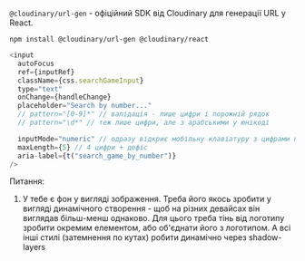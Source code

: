 `@cloudinary/url-gen` - офіційний SDK від Cloudinary для генерації URL у React.

```
npm install @cloudinary/url-gen @cloudinary/react
```

```js
<input
  autoFocus
  ref={inputRef}
  className={css.searchGameInput}
  type="text"
  onChange={handleChange}
  placeholder="Search by number..."
  // pattern="[0-9]*" // валідація - лише цифри і порожній рядок
  // pattern="\d*" // теж лише цифри, але з арабськими у юнікоді

  inputMode="numeric" // одразу відкриє мобільну клавіатуру з цифрами на моб. пристроях
  maxLength={5} // 4 цифри + дефіс
  aria-label={t("search_game_by_number")}
/>
```

Питання:

1. У тебе є фон у вигляді зображення. Треба його якось зробити у вигляді динамічного створення - щоб на різних девайсах він виглядав більш-менш однаково. Для цього треба тінь від логотипу зробити окремим елементом, або об'єднати його з логотипом. А всі інші стилі (затемнення по кутах) робити динамічно через shadow-layers
